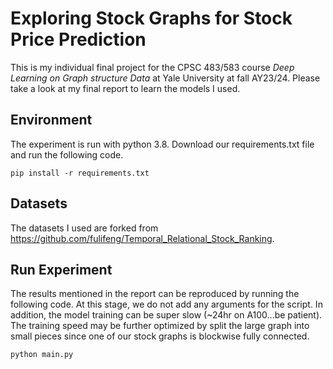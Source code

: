 # Exploring Stock Graphs for Stock Price Prediction

This is my individual final project for the CPSC 483/583 course *Deep Learning on Graph structure Data* at Yale University at fall AY23/24. Please take a look at my final report to learn the models I used.

## Environment
The experiment is run with python 3.8. Download our requirements.txt file and run the following code.
```{bash}
pip install -r requirements.txt
```

## Datasets
The datasets I used are forked from https://github.com/fulifeng/Temporal_Relational_Stock_Ranking. 

## Run Experiment
The results mentioned in the report can be reproduced by running the following code. At this stage, we do not add any arguments for the script. In addition, the model training can be super slow (~24hr on A100...be patient). The training speed may be further optimized by split the large graph into small pieces since one of our stock graphs is blockwise fully connected. 

```{bash}
python main.py
```
